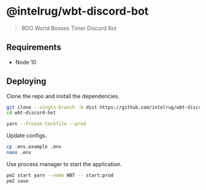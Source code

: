 # @intelrug/wbt-discord-bot
> BDO World Bosses Timer Discord Bot

## Requirements

* Node 10

## Deploying

Clone the repo and install the dependencies.

```bash
git clone --single-branch -b dist https://github.com/intelrug/wbt-discord-bot.git
cd wbt-discord-bot
```

```bash
yarn --frozen-lockfile --prod
```

Update configs.

```bash
cp .env.example .env
nano .env
```

Use process manager to start the application.

```bash
pm2 start yarn --name WBT -- start:prod
pm2 save
```
